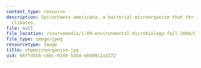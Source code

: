 ```yaml
---
content_type: resource
description: Spirochaeta americana, a bacterial microorganism that thrives in harsh
  climates.
file: null
file_location: /coursemedia/1-89-environmental-microbiology-fall-2004/66ffd5b5c6bc034953b4eb0d9c2a3272_chpmicroorganism.jpg
file_type: image/jpeg
resourcetype: Image
title: chpmicroorganism.jpg
uid: 66ffd5b5-c6bc-0349-53b4-eb0d9c2a3272
---
```

